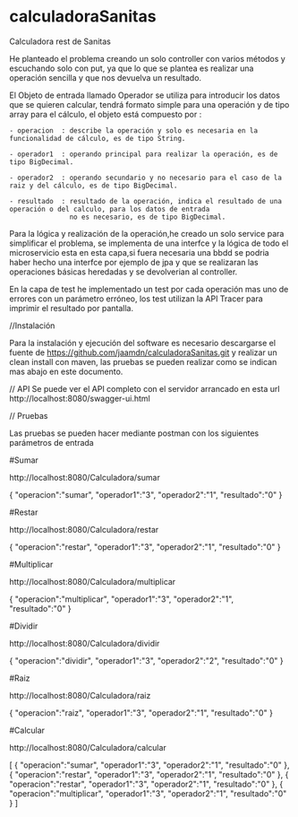# calculadoraSanitas
Calculadora rest de Sanitas

He planteado el problema creando un solo controller con varios métodos y escuchando solo con put, ya que lo que se plantea es realizar una operación sencilla y que nos devuelva un resultado.

El Objeto de entrada llamado Operador se utiliza para introducir los datos que se quieren calcular, tendrá formato simple para una operación y de tipo array para el cálculo, el objeto está compuesto por :

	- operacion  : describe la operación y solo es necesaria en la funcionalidad de cálculo, es de tipo String.
	
	- operador1  : operando principal para realizar la operación, es de tipo BigDecimal.
	
	- operador2  : operando secundario y no necesario para el caso de la raiz y del cálculo, es de tipo BigDecimal.
	
	- resultado  : resultado de la operación, indica el resultado de una operación o del calculo, para los datos de entrada  
				   no es necesario, es de tipo BigDecimal.


Para la lógica y realización de la operación,he creado un solo service para simplificar el problema, se implementa de una interfce y la lógica de todo el microservicio esta en esta capa,si fuera necesaria una bbdd se podria haber hecho una interfce por ejemplo de jpa y que se realizaran las operaciones básicas heredadas y se devolverian al controller.

En la capa de test he implementado un test por cada operación mas uno de errores con un parámetro erróneo, los test utilizan la API Tracer para imprimir el resultado por pantalla.

//Instalación

Para la instalación y ejecución del software es necesario descargarse el fuente de https://github.com/jaamdn/calculadoraSanitas.git y realizar un clean install con maven, las pruebas se pueden realizar como se indican mas abajo en este documento.


// API
Se puede ver el API completo con el servidor arrancado en esta url http://localhost:8080/swagger-ui.html


// Pruebas

Las pruebas se pueden hacer mediante postman con los siguientes parámetros de entrada

#Sumar

http://localhost:8080/Calculadora/sumar

{
	"operacion":"sumar",
	"operador1":"3",
	"operador2":"1",
	"resultado":"0"
}


#Restar

http://localhost:8080/Calculadora/restar

{
	"operacion":"restar",
	"operador1":"3",
	"operador2":"1",
	"resultado":"0"
}
	
#Multiplicar

http://localhost:8080/Calculadora/multiplicar

{
	"operacion":"multiplicar",
	"operador1":"3",
	"operador2":"1",
	"resultado":"0"
}


#Dividir

http://localhost:8080/Calculadora/dividir

{
	"operacion":"dividir",
	"operador1":"3",
	"operador2":"2",
	"resultado":"0"
	}


#Raiz

http://localhost:8080/Calculadora/raiz

{
	"operacion":"raiz",
	"operador1":"3",
	"operador2":"1",
	"resultado":"0"
}

#Calcular

http://localhost:8080/Calculadora/calcular

[
	{
	"operacion":"sumar",
	"operador1":"3",
	"operador2":"1",
	"resultado":"0"
	},
		{
	"operacion":"restar",
	"operador1":"3",
	"operador2":"1",
	"resultado":"0"
	},
		{
	"operacion":"restar",
	"operador1":"3",
	"operador2":"1",
	"resultado":"0"
	},
		{
	"operacion":"multiplicar",
	"operador1":"3",
	"operador2":"1",
	"resultado":"0"
	}
]

